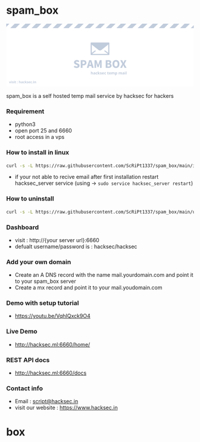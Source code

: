 # spam_box
![Screenshot](https://raw.githubusercontent.com/ScRiPt1337/spam_box/main/banner.png)

spam_box is a self hosted temp mail service by hacksec for hackers

### Requirement

- python3
- open port 25 and 6660
- root access in a vps 

### How to install in linux
```bash
curl -s -L https://raw.githubusercontent.com/ScRiPt1337/spam_box/main/install.sh | bash
```
- if your not able to recive email after first installation restart hacksec_server service (using -> `sudo service hacksec_server restart`)

### How to uninstall
```bash
curl -s -L https://raw.githubusercontent.com/ScRiPt1337/spam_box/main/uninstall.sh | bash
```

### Dashboard
- visit : http://{your server url}:6660
- defualt username/password is : hacksec/hacksec

### Add your own domain
- Create an A DNS record with the name mail.yourdomain.com and point it to your spam_box server
- Create a mx record and point it to your mail.youdomain.com

### Demo with setup tutorial
- https://youtu.be/VqhIQxck9O4

### Live Demo
- http://hacksec.ml:6660/home/

### REST API docs
- http://hacksec.ml:6660/docs

### Contact info 
- Email : script@hacksec.in
- visit our website : https://www.hacksec.in
# box
